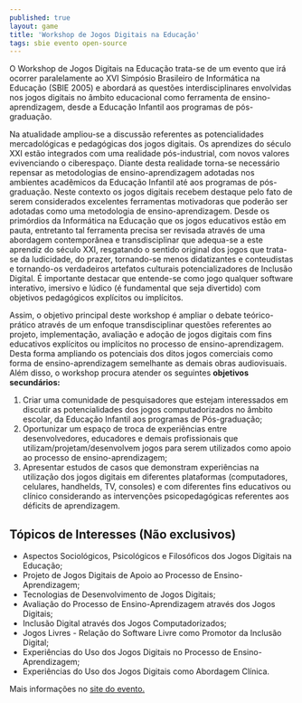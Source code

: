 ```yaml
---
published: true
layout: game
title: 'Workshop de Jogos Digitais na Educação'
tags: sbie evento open-source
---
```

O Workshop de Jogos Digitais na Educação trata-se de um evento que irá ocorrer paralelamente ao XVI Simpósio Brasileiro de Informática na Educação (SBIE 2005) e abordará as questões interdisciplinares envolvidas nos jogos digitais no âmbito educacional como ferramenta de ensino-aprendizagem, desde a Educação Infantil aos programas de pós-graduação.

Na atualidade ampliou-se a discussão referentes as potencialidades mercadológicas e pedagógicas dos jogos digitais. Os aprendizes do século XXI estão integrados com uma realidade pós-industrial, com novos valores evivenciando o ciberespaço. Diante desta realidade torna-se necessário repensar as metodologias de ensino-aprendizagem adotadas nos ambientes acadêmicos da Educação Infantil até aos programas de pós-graduação. Neste contexto os jogos digitais recebem destaque pelo fato de serem considerados excelentes ferramentas motivadoras que poderão ser adotadas como uma metodologia de ensino-aprendizagem. Desde os primórdios da Informática na Educação que os jogos educativos estão em pauta, entretanto tal ferramenta precisa ser revisada através de uma abordagem contemporânea e transdisciplinar que adequa-se a este aprendiz do século XXI, resgatando o sentido original dos jogos que trata-se da ludicidade, do prazer, tornando-se menos didatizantes e conteudistas e tornando-os verdadeiros artefatos culturais potencializadores de Inclusão Digital. É importante destacar que entende-se como jogo qualquer software interativo, imersivo e lúdico (é fundamental que seja divertido) com objetivos pedagógicos explícitos ou implícitos.

Assim, o objetivo principal deste workshop é ampliar o debate teórico-prático através de um enfoque transdisciplinar questões referentes ao projeto, implementação, avaliação e adoção de jogos digitais com fins educativos explícitos ou implícitos no processo de ensino-aprendizagem. Desta forma ampliando os potenciais dos ditos jogos comerciais como forma de ensino-aprendizagem semelhante as demais obras audiovisuais. Além disso, o workshop procura atender os seguintes <span style="font-weight: bold;">objetivos secundários: </span>
<ol>
	<li>Criar uma comunidade de pesquisadores que estejam interessados em discutir as potencialidades dos jogos computadorizados no âmbito escolar, da Educação Infantil aos programas de Pós-graduação;</li>
	<li>Oportunizar um espaço de troca de experiências entre desenvolvedores, educadores e demais profissionais que utilizam/projetam/desenvolvem jogos para serem utilizados como apoio ao processo de ensino-aprendizagem;</li>
	<li>Apresentar estudos de casos que demonstram experiências na utilização dos jogos digitais em diferentes plataformas (computadores, celulares, handhelds, TV, consoles) e com diferentes fins educativos ou clínico considerando as intervenções psicopedagógicas referentes aos déficits de aprendizagem.</li>
</ol>

## Tópicos de Interesses (Não exclusivos)
<ul>
	<li>Aspectos Sociológicos, Psicológicos e Filosóficos dos Jogos Digitais na Educação;</li>
	<li>Projeto de Jogos Digitais de Apoio ao Processo de Ensino-Aprendizagem;</li>
	<li>Tecnologias de Desenvolvimento de Jogos Digitais;</li>
	<li>Avaliação do Processo de Ensino-Aprendizagem através dos Jogos Digitais;</li>
	<li>Inclusão Digital através dos Jogos Computadorizados;</li>
	<li>Jogos Livres - Relação do Software Livre como Promotor da Inclusão Digital;</li>
	<li>Experiências do Uso dos Jogos Digitais no Processo de Ensino-Aprendizagem;</li>
	<li>Experiências do Uso dos Jogos Digitais como Abordagem Clínica.</li>
</ul>

Mais informações no <a href="http://www.dcc.ufjf.br/sbie2005/work4.php">site do evento.</a>
